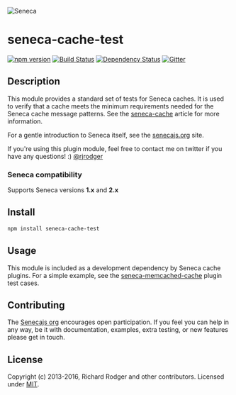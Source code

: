 ![Seneca](http://senecajs.org/files/assets/seneca-logo.png)

# seneca-cache-test
[![npm version][npm-badge]][npm-url]
[![Build Status][travis-badge]][travis-url]
[![Dependency Status][david-badge]][david-url]
[![Gitter][gitter-badge]][gitter-url]

## Description

This module provides a standard set of tests for Seneca caches. It is used to verify that a cache meets the minimum requirements needed for the Seneca cache message patterns. See the [seneca-cache](http://github.com/senecajs/seneca-cache) article for more information.

For a gentle introduction to Seneca itself, see the
[senecajs.org](http://senecajs.org) site.

If you're using this plugin module, feel free to contact me on twitter if you
have any questions! :) [@rjrodger](http://twitter.com/rjrodger)

### Seneca compatibility
Supports Seneca versions **1.x** and **2.x**

## Install

```sh
npm install seneca-cache-test
```

## Usage

This module is included as a development dependency by Seneca cache plugins. For a simple example, see the [seneca-memcached-cache](https://github.com/darsee/seneca-memcached-cache) plugin test cases.

## Contributing

The [Senecajs org][] encourages open participation. If you feel you
can help in any way, be it with documentation, examples, extra
testing, or new features please get in touch.

## License
Copyright (c) 2013-2016, Richard Rodger and other contributors.
Licensed under [MIT][].

[MIT]: ./LICENSE
[Senecajs org]: https://github.com/senecajs/
[npm-badge]: https://img.shields.io/npm/v/seneca-cache-test.svg
[npm-url]: https://npmjs.com/package/seneca-cache-test
[david-badge]: https://david-dm.org/rjrodger/seneca-cache-test.svg
[david-url]: https://david-dm.org/rjrodger/seneca-cache-test
[gitter-badge]: https://badges.gitter.im/Join%20Chat.svg
[gitter-url]: https://gitter.im/senecajs/seneca
[travis-badge]: https://travis-ci.org/rjrodger/seneca-cache-test.svg
[travis-url]: https://travis-ci.org/rjrodger/seneca-cache-test
